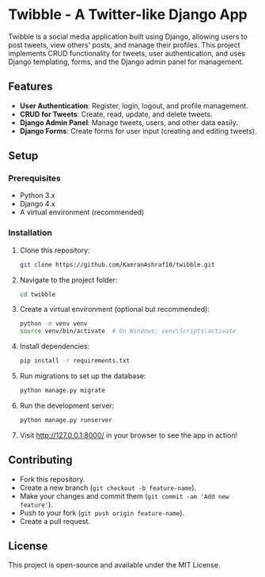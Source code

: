 
# Twibble - A Twitter-like Django App

Twibble is a social media application built using Django, allowing users to post tweets, view others' posts, and manage their profiles. This project implements CRUD functionality for tweets, user authentication, and uses Django templating, forms, and the Django admin panel for management.

## Features

- **User Authentication**: Register, login, logout, and profile management.
- **CRUD for Tweets**: Create, read, update, and delete tweets.
- **Django Admin Panel**: Manage tweets, users, and other data easily.
- **Django Forms**: Create forms for user input (creating and editing tweets).

## Setup

### Prerequisites
- Python 3.x
- Django 4.x
- A virtual environment (recommended)

### Installation

1. Clone this repository:

   ```bash
   git clone https://github.com/KamranAshraf10/twibble.git
   ```

2. Navigate to the project folder:

   ```bash
   cd twibble
   ```

3. Create a virtual environment (optional but recommended):

   ```bash
   python -m venv venv
   source venv/bin/activate  # On Windows: venv\Scripts\activate
   ```

4. Install dependencies:

   ```bash
   pip install -r requirements.txt
   ```

5. Run migrations to set up the database:

   ```bash
   python manage.py migrate
   ```

6. Run the development server:

   ```bash
   python manage.py runserver
   ```

7. Visit http://127.0.0.1:8000/ in your browser to see the app in action!

## Contributing

- Fork this repository.
- Create a new branch (`git checkout -b feature-name`).
- Make your changes and commit them (`git commit -am 'Add new feature'`).
- Push to your fork (`git push origin feature-name`).
- Create a pull request.

## License

This project is open-source and available under the MIT License.
